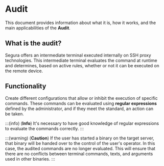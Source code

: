 # Audit

This document provides information about what it is, how it works, and the main applicabilities of the **Audit**.

## What is the audit?
Segura offers an intermediate terminal executed internally on SSH proxy technologies. This intermediate terminal evaluates the command at runtime and determines, based on active rules, whether or not it can be executed on the remote device.

## Functionality 
Create different configurations that allow or inhibit the execution of specific commands.
These commands can be evaluated using **regular expressions** defined by the administrator, and if they meet the standard, an action can be taken.

:::(info) (**Info**)
It's necessary to have good knowledge of regular expressions to evaluate the commands correctly.
:::

:::(warning) (**Caution**)
If the user has started a binary on the target server, that binary will be handed over to the control of the user's operator. In this case, the audited commands are no longer evaluated. This will ensure that there are no conflicts between terminal commands, texts, and arguments used in other binaries.
:::
